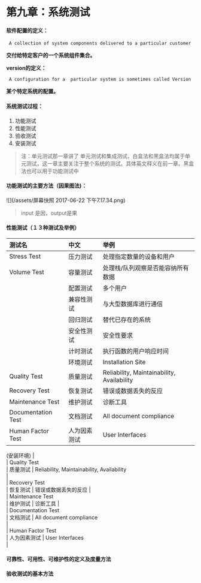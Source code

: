 # 第九章：系统测试

#### 软件配置的定义：

```
 A collection of system components delivered to a particular customer
```

**交付给特定客户的一个系统组件集合。**

**version的定义：**

```
 A configuration for a  particular system is sometimes called Version
```

**某个特定系统的配置。**

#### 系统测试过程：

1. 功能测试
2. 性能测试
3. 验收测试
4. 安装测试

> 注：单元测试那一章讲了 单元测试和集成测试，白盒法和黑盒法均属于单元测试，这一章主要关注于整个系统的测试。具体英文释义在前一章。黑盒法也可以用于功能测试中

#### 功能测试的主要方法（因果图法\)：

![](/assets/屏幕快照 2017-06-22 下午7.17.34.png)

> input 是因，output是果

#### 性能测试（１３种测试及举例）

| 测试名 | 中文 | 举例 |
| :--- | :--- | :--- |
| Stress Test | 压力测试 | 处理指定数量的设备和用户 |
| Volume Test | 容量测试 | 处理栈/队列观察是否能容纳所有数据 |
|  | 配置测试 | 多个用户 |
|  | 兼容性测试 | 与大型数据库进行通信 |
|  | 回归测试 | 替代已存在的系统 |
|  | 安全性测试 | 安全性要求 |
|  | 计时测试 | 执行函数的用户响应时间 |
|  | 环境测试 | Installation Site |
| Quality Test | 质量测试 | Reliability, Maintainability, Availability |
| Recovery Test | 恢复测试 | 错误或数据丢失的反应 |
| Maintenance Test | 维护测试 | 诊断工具 |
| Documentation Test | 文档测试 | All document compliance |
| Human Factor Test | 人为因素测试 | User Interfaces |

\(安装环境\) \|  
\| Quality Test  
 \| 质量测试 \| Reliability, Maintainability, Availability  
 \|  
\| Recovery Test  
 \| 恢复测试 \| 错误或数据丢失的反应 \|  
\| Maintenance  Test  
 \| 维护测试 \| 诊断工具 \|  
\| Documentation Test  
 \| 文档测试 \| All document compliance  
 \|  
\| Human Factor Test  
 \| 人为因素测试 \| User Interfaces  
 \|

#### 可靠性、可用性、可维护性的定义及度量方法

#### 验收测试的基本方法



